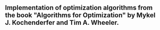## Implementation of optimization algorithms from the book "Algorithms for Optimization" by Mykel J. Kochenderfer and Tim A. Wheeler.